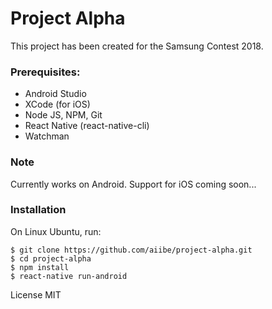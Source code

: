# Project Alpha
This project has been created for the Samsung Contest 2018.
### Prerequisites:
- Android Studio
- XCode (for iOS)
- Node JS, NPM, Git
- React Native (react-native-cli)
- Watchman

### Note
Currently works on Android. Support for iOS coming soon...

### Installation
On Linux Ubuntu, run:
```
$ git clone https://github.com/aiibe/project-alpha.git
$ cd project-alpha
$ npm install
$ react-native run-android
```
License MIT